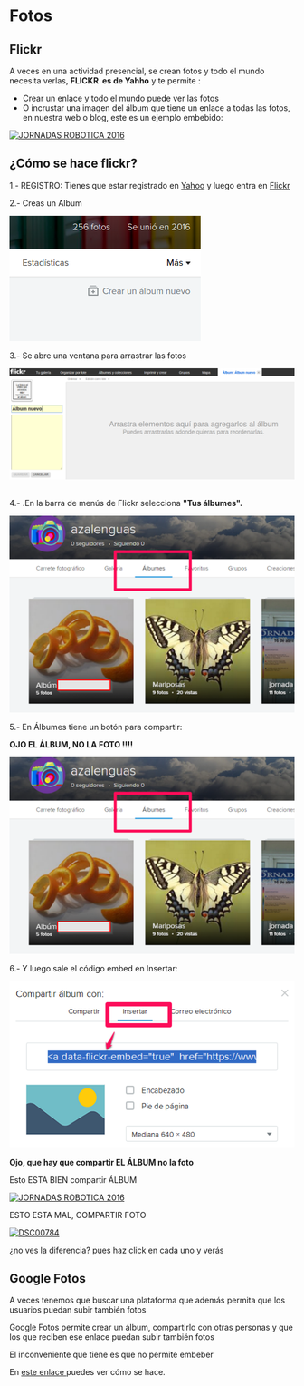 # Fotos

## **Flickr**

A veces en una actividad presencial, se crean fotos y todo el mundo necesita verlas, **FLICKR  es de Yahho** y te permite :

- Crear un enlace y todo el mundo puede ver las fotos
- O incrustar una imagen del álbum que tiene un enlace a todas las fotos, en nuestra web o blog, este es un ejemplo embebido:

<a data-flickr-embed="true" data-footer="true"  href="https://www.flickr.com/photos/138553622@N02/albums/72157664586263612" title="JORNADAS ROBOTICA 2016"><img src="https://farm2.staticflickr.com/1461/25039648516_327670c82c_z.jpg" width="640" height="480" alt="JORNADAS ROBOTICA 2016"></a><script async src="//embedr.flickr.com/assets/client-code.js" charset="utf-8"></script>

## ¿Cómo se hace flickr?

1.- REGISTRO: Tienes que estar registrado en [Yahoo](https://es.yahoo.com/) y luego entra en [Flickr](http://aularagon.catedu.es/materialesaularagon2013/blogs/M2_contenido/flickr.com)

2.- Creas un Album


![](https://raw.githubusercontent.com/catedu/soportes-informaticos-profesorado/master/img/Screenshot1.png)

3.- Se abre una ventana para arrastrar las fotos


![](https://raw.githubusercontent.com/catedu/soportes-informaticos-profesorado/master/img/Screenshot2.png)

## 

4.- .En la barra de menús de Flickr selecciona **"Tus álbumes".**


![](https://raw.githubusercontent.com/catedu/soportes-informaticos-profesorado/master/img/flickr1.png)



5.- En Álbumes tiene un botón para compartir:

**OJO EL ÁLBUM, NO LA FOTO !!!!**


![](https://raw.githubusercontent.com/catedu/soportes-informaticos-profesorado/master/img/flickr1.png)

6.- Y luego sale el código embed en Insertar:

![](https://raw.githubusercontent.com/catedu/soportes-informaticos-profesorado/master/img/flickr-2.png)

**Ojo, que hay que compartir EL ÁLBUM no la foto**

Esto ESTA BIEN compartir ÁLBUM

<a data-flickr-embed="true" data-footer="true"  href="https://www.flickr.com/photos/138553622@N02/albums/72157664586263612" title="JORNADAS ROBOTICA 2016"><img src="https://farm2.staticflickr.com/1461/25039648516_327670c82c_z.jpg" width="640" height="480" alt="JORNADAS ROBOTICA 2016"></a><script async src="//embedr.flickr.com/assets/client-code.js" charset="utf-8"></script>

ESTO ESTA MAL, COMPARTIR FOTO

<a data-flickr-embed="true" data-footer="true"  href="https://www.flickr.com/photos/138553622@N02/25039648516/in/album-72157664586263612/" title="DSC00784"><img src="https://farm2.staticflickr.com/1461/25039648516_327670c82c_z.jpg" width="640" height="480" alt="DSC00784"></a><script async src="//embedr.flickr.com/assets/client-code.js" charset="utf-8"></script>

¿no ves la diferencia? pues haz click en cada uno y verás

## Google Fotos

A veces tenemos que buscar una plataforma que además permita que los usuarios puedan subir también fotos

Google Fotos permite crear un álbum, compartirlo con otras personas y que los que reciben ese enlace puedan subir también fotos

El inconveniente que tiene es que no permite embeber

En [este enlace ](http://aularagon.catedu.es/materialesaularagon2013/blogs/M2_contenido/fotos_google.html) puedes ver cómo se hace.